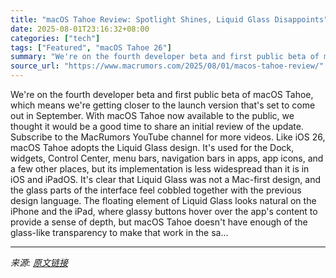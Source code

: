 ```yaml
---
title: "macOS Tahoe Review: Spotlight Shines, Liquid Glass Disappoints"
date: 2025-08-01T23:16:32+08:00
categories: ["tech"]
tags: ["Featured", "macOS Tahoe 26"]
summary: "We're on the fourth developer beta and first public beta of macOS Tahoe, which means we're getting closer to the launch version that's set to come out in September. With macOS Tahoe now available to t"
source_url: "https://www.macrumors.com/2025/08/01/macos-tahoe-review/"
---
```


We're on the fourth developer beta and first public beta of macOS Tahoe, which means we're getting closer to the launch version that's set to come out in September. With macOS Tahoe now available to the public, we thought it would be a good time to share an initial review of the update. Subscribe to the MacRumors YouTube channel for more videos. Like iOS 26, macOS Tahoe adopts the Liquid Glass design. It's used for the Dock, widgets, Control Center, menu bars, navigation bars in apps, app icons, and a few other places, but its implementation is less widespread than it is in iOS and iPadOS. It's clear that Liquid Glass was not a Mac-first design, and the glass parts of the interface feel cobbled together with the previous design language. The floating element of Liquid Glass looks natural on the iPhone and the iPad, where glassy buttons hover over the app's content to provide a sense of depth, but macOS Tahoe doesn't have enough of the glass-like transparency to make that work in the sa...

---

*来源: [原文链接](https://www.macrumors.com/2025/08/01/macos-tahoe-review/)*
